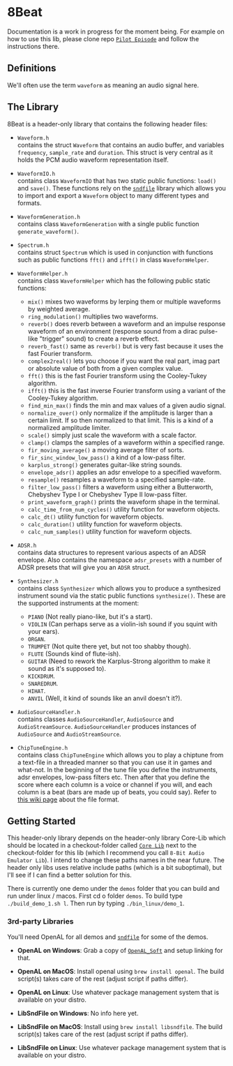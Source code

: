 # 8Beat

Documentation is a work in progress for the moment being. For example on how to use this lib, please clone repo [`Pilot Episode`](https://github.com/razterizer/Pilot-Episode) and follow the instructions there.

## Definitions

We'll often use the term `waveform` as meaning an audio signal here.

## The Library

8Beat is a header-only library that contains the following header files:

* `Waveform.h` <br/> contains the struct `Waveform` that contains an audio buffer, and variables `frequency`, `sample_rate` and `duration`. This struct is very central as it holds the PCM audio waveform representation itself.

* `WaveformIO.h` <br/> contains class `WaveformIO` that has two static public functions: `load()` and `save()`. These functions rely on the [`sndfile`](https://github.com/libsndfile/libsndfile) library which allows you to import and export a `Waveform` object to many different types and formats.
* `WaveformGeneration.h` <br/> contains class `WaveformGeneration` with a single public function `generate_waveform()`.
* `Spectrum.h` <br/> contains struct `Spectrum` which is used in conjunction with functions such as public functions `fft()` and `ifft()` in class `WaveformHelper`.
* `WaveformHelper.h` <br/> contains class `WaveformHelper` which has the following public static functions:
  * `mix()` mixes two waveforms by lerping them or multiple waveforms by weighted average.
  * `ring_modulation()` multiplies two waveforms.
  * `reverb()` does reverb between a waveform and an impulse response waveform of an environment (response sound from a dirac pulse-like "trigger" sound) to create a reverb effect.
  * `reverb_fast()` same as `reverb()` but is very fast because it uses the fast Fourier transform.
  * `complex2real()` lets you choose if you want the real part, imag part or absolute value of both from a given complex value.
  * `fft()` this is the fast Fourier transform using the Cooley-Tukey algorithm.
  * `ifft()` this is the fast inverse Fourier transform using a variant of the Cooley-Tukey algorithm.
  * `find_min_max()` finds the min and max values of a given audio signal.
  * `normalize_over()` only normalize if the amplitude is larger than a certain limit. If so then normalized to that limit. This is a kind of a normalized amplitude limiter.
  * `scale()` simply just scale the waveform with a scale factor.
  * `clamp()` clamps the samples of a waveform within a specified range.
  * `fir_moving_average()` a moving average filter of sorts.
  * `fir_sinc_window_low_pass()` a kind of a low-pass filter.
  * `karplus_strong()` generates guitar-like string sounds.
  * `envelope_adsr()` applies an adsr envelope to a specified waveform.
  * `resample()` resamples a waveform to a specified sample-rate.
  * `filter_low_pass()` filters a waveform using either a Butterworth, Chebyshev Type I or Chebyshev Type II low-pass filter.
  * `print_waveform_graph()` prints the waveform shape in the terminal.
  * `calc_time_from_num_cycles()` utility function for waveform objects.
  * `calc_dt()` utility function for waveform objects.
  * `calc_duration()` utility function for waveform objects.
  * `calc_num_samples()` utility function for waveform objects.
* `ADSR.h` <br/> contains data structures to represent various aspects of an ADSR envelope. Also contains the namespace `adsr_presets` with a number of ADSR presets that will give you an `ADSR` struct.
* `Synthesizer.h` <br/> contains class `Synthesizer` which allows you to produce a synthesized instrument sound via the static public functions `synthesize()`. These are the supported instruments at the moment:
  * `PIANO` (Not really piano-like, but it's a start).
  * `VIOLIN` (Can perhaps serve as a violin-ish sound if you squint with your ears).
  * `ORGAN`.
  * `TRUMPET` (Not quite there yet, but not too shabby though).
  * `FLUTE` (Sounds kind of flute-ish).
  * `GUITAR` (Need to rework the Karplus-Strong algorithm to make it sound as it's supposed to).
  * `KICKDRUM`.
  * `SNAREDRUM`.
  * `HIHAT`.
  * `ANVIL` (Well, it kind of sounds like an anvil doesn't it?).
* `AudioSourceHandler.h` <br/> contains classes `AudioSourceHandler`, `AudioSource` and `AudioStreamSource`. `AudioSourceHandler` produces instances of `AudioSource` and `AudioStreamSource`.
* `ChipTuneEngine.h` <br/> contains class `ChipTuneEngine` which allows you to play a chiptune from a text-file in a threaded manner so that you can use it in games and what-not. In the beginning of the tune file you define the instruments, adsr envelopes, low-pass filters etc. Then after that you define the score where each column is a voice or channel if you will, and each column is a beat (bars are made up of beats, you could say). Refer to [this wiki page](https://github.com/razterizer/8Beat/wiki/ChipTuneEngine-Format) about the file format.


## Getting Started

This header-only library depends on the header-only library Core-Lib which should be located in a checkout-folder called [`Core Lib`](https://github.com/razterizer/Core-Lib) next to the checkout-folder for this lib (which I recommend you call `8-Bit Audio Emulator Lib`). I intend to change these paths names in the near future. The header only libs uses relative include paths (which is a bit suboptimal), but I'll see if I can find a better solution for this.

There is currently one demo under the `demos` folder that you can build and run under linux / macos.
First cd o folder `demos`. To build type `./build_demo_1.sh l`. Then run by typing `./bin_linux/demo_1`.

### 3rd-party Libraries

You'll need OpenAL for all demos and [`sndfile`](https://github.com/libsndfile/libsndfile) for some of the demos.

* **OpenAL on Windows**: Grab a copy of [`OpenAL_Soft`](https://www.openal-soft.org) and setup linking for that.
* **OpenAL on MacOS**: Install openal using `brew install openal`. The build script(s) takes care of the rest (adjust script if paths differ).
* **OpenAL on Linux**: Use whatever package management system that is available on your distro.

* **LibSndFile on Windows**: No info here yet.
* **LibSndFile on MacOS**: Install using `brew install libsndfile`. The build script(s) takes care of the rest (adjust script if paths differ).
* **LibSndFile on Linux**: Use whatever package management system that is available on your distro.
